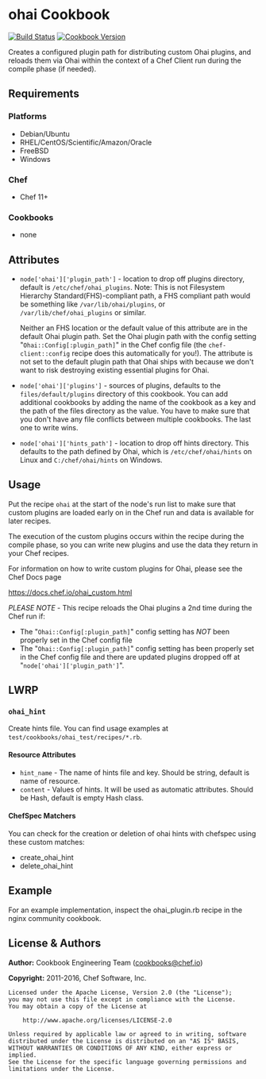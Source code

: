 # ohai Cookbook

[![Build Status](https://travis-ci.org/chef-cookbooks/ohai.svg?branch=master)](https://travis-ci.org/chef-cookbooks/ohai) [![Cookbook Version](https://img.shields.io/cookbook/v/ohai.svg)](https://supermarket.chef.io/cookbooks/ohai)

Creates a configured plugin path for distributing custom Ohai plugins, and reloads them via Ohai within the context of a Chef Client run during the compile phase (if needed).

## Requirements

### Platforms

- Debian/Ubuntu
- RHEL/CentOS/Scientific/Amazon/Oracle
- FreeBSD
- Windows

### Chef

- Chef 11+

### Cookbooks

- none

## Attributes
- `node['ohai']['plugin_path']` - location to drop off plugins directory, default is `/etc/chef/ohai_plugins`. Note: This is not Filesystem Hierarchy Standard(FHS)-compliant path, a FHS compliant path would be something like `/var/lib/ohai/plugins`, or `/var/lib/chef/ohai_plugins` or similar.

    Neither an FHS location or the default value of this attribute are in the default Ohai plugin path. Set the Ohai plugin path with the config setting "`Ohai::Config[:plugin_path]`" in the Chef config file (the `chef-client::config` recipe does this automatically for you!). The attribute is not set to the default plugin path that Ohai ships with because we don't want to risk destroying existing essential plugins for Ohai.

- `node['ohai']['plugins']` - sources of plugins, defaults to the `files/default/plugins` directory of this cookbook. You can add additional cookbooks by adding the name of the cookbook as a key and the path of the files directory as the value. You have to make sure that you don't have any file conflicts between multiple cookbooks. The last one to write wins.
- `node['ohai']['hints_path']` - location to drop off hints directory. This defaults to the path defined by Ohai, which is `/etc/chef/ohai/hints` on Linux and `C:/chef/ohai/hints` on Windows.

## Usage

Put the recipe `ohai` at the start of the node's run list to make sure that custom plugins are loaded early on in the Chef run and data is available for later recipes.

The execution of the custom plugins occurs within the recipe during the compile phase, so you can write new plugins and use the data they return in your Chef recipes.

For information on how to write custom plugins for Ohai, please see the Chef Docs page

<https://docs.chef.io/ohai_custom.html>

_PLEASE NOTE_ - This recipe reloads the Ohai plugins a 2nd time during the Chef run if:

- The "`Ohai::Config[:plugin_path]`" config setting has _NOT_ been properly set in the Chef config file
- The "`Ohai::Config[:plugin_path]`" config setting has been properly set in the Chef config file and there are updated plugins dropped off at "`node['ohai']['plugin_path']`".

## LWRP

### `ohai_hint`

Create hints file.  You can find usage examples at `test/cookbooks/ohai_test/recipes/*.rb`.

#### Resource Attributes

- `hint_name` - The name of hints file and key. Should be string, default is name of resource.
- `content` - Values of hints. It will be used as automatic attributes. Should be Hash, default is empty Hash class.

#### ChefSpec Matchers

You can check for the creation or deletion of ohai hints with chefspec using these custom matches:

- create_ohai_hint
- delete_ohai_hint

## Example

For an example implementation, inspect the ohai_plugin.rb recipe in the nginx community cookbook.

## License & Authors

**Author:** Cookbook Engineering Team ([cookbooks@chef.io](mailto:cookbooks@chef.io))

**Copyright:** 2011-2016, Chef Software, Inc.

```
Licensed under the Apache License, Version 2.0 (the "License");
you may not use this file except in compliance with the License.
You may obtain a copy of the License at

    http://www.apache.org/licenses/LICENSE-2.0

Unless required by applicable law or agreed to in writing, software
distributed under the License is distributed on an "AS IS" BASIS,
WITHOUT WARRANTIES OR CONDITIONS OF ANY KIND, either express or implied.
See the License for the specific language governing permissions and
limitations under the License.
```
